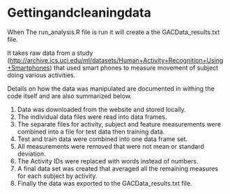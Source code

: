 # Gettingandcleaningdata

When The run_analysis.R file is run it will create a the GACData_results.txt file. 

It takes raw data from a study (http://archive.ics.uci.edu/ml/datasets/Human+Activity+Recognition+Using+Smartphones) that used smart phones to measure movement of subject doing various activities.

Details on how the data was manipulated are documented in withing the code itself and are also summarized below.

1. Data was downloaded from the website and stored locally.
2. The individual data files were read into data frames.
3. The separate files for activity, subject and feature measurements were combined into a file for test data then training data.
4. Test and train data were combined into one data frame set.
5. All measurements were removed that were not mean or standard deviation.
6. The Activity IDs were replaced with words instead of numbers.
7. A final data set was created that averaged all the remaining measures for each subject by activity.
8. Finally the data was exported to the GACData_results.txt file.

